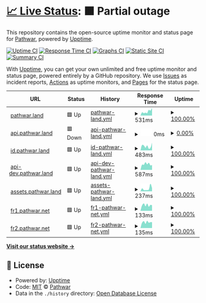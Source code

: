# [📈 Live Status](https://uptime.pathwar.land): <!--live status--> **🟧 Partial outage**

This repository contains the open-source uptime monitor and status page for [Pathwar](https://pathwar.land/), powered by [Upptime](https://github.com/upptime/upptime).

[![Uptime CI](https://github.com/pathwar/uptime/workflows/Uptime%20CI/badge.svg)](https://github.com/pathwar/uptime/actions?query=workflow%3A%22Uptime+CI%22)
[![Response Time CI](https://github.com/pathwar/uptime/workflows/Response%20Time%20CI/badge.svg)](https://github.com/pathwar/uptime/actions?query=workflow%3A%22Response+Time+CI%22)
[![Graphs CI](https://github.com/pathwar/uptime/workflows/Graphs%20CI/badge.svg)](https://github.com/pathwar/uptime/actions?query=workflow%3A%22Graphs+CI%22)
[![Static Site CI](https://github.com/pathwar/uptime/workflows/Static%20Site%20CI/badge.svg)](https://github.com/pathwar/uptime/actions?query=workflow%3A%22Static+Site+CI%22)
[![Summary CI](https://github.com/pathwar/uptime/workflows/Summary%20CI/badge.svg)](https://github.com/pathwar/uptime/actions?query=workflow%3A%22Summary+CI%22)

With [Upptime](https://upptime.js.org), you can get your own unlimited and free uptime monitor and status page, powered entirely by a GitHub repository. We use [Issues](https://github.com/pathwar/uptime/issues) as incident reports, [Actions](https://github.com/pathwar/uptime/actions) as uptime monitors, and [Pages](https://uptime.pathwar.land) for the status page.

<!--start: status pages-->
<!-- This summary is generated by Upptime (https://github.com/upptime/upptime) -->
<!-- Do not edit this manually, your changes will be overwritten -->
<!-- prettier-ignore -->
| URL | Status | History | Response Time | Uptime |
| --- | ------ | ------- | ------------- | ------ |
| <img alt="" src="https://icons.duckduckgo.com/ip3/pathwar.land.ico" height="13"> [pathwar.land](https://pathwar.land) | 🟩 Up | [pathwar-land.yml](https://github.com/pathwar/uptime/commits/HEAD/history/pathwar-land.yml) | <details><summary><img alt="Response time graph" src="./graphs/pathwar-land/response-time-week.png" height="20"> 531ms</summary><br><a href="https://uptime.pathwar.land/history/pathwar-land"><img alt="Response time 713" src="https://img.shields.io/endpoint?url=https%3A%2F%2Fraw.githubusercontent.com%2Fpathwar%2Fuptime%2FHEAD%2Fapi%2Fpathwar-land%2Fresponse-time.json"></a><br><a href="https://uptime.pathwar.land/history/pathwar-land"><img alt="24-hour response time 981" src="https://img.shields.io/endpoint?url=https%3A%2F%2Fraw.githubusercontent.com%2Fpathwar%2Fuptime%2FHEAD%2Fapi%2Fpathwar-land%2Fresponse-time-day.json"></a><br><a href="https://uptime.pathwar.land/history/pathwar-land"><img alt="7-day response time 531" src="https://img.shields.io/endpoint?url=https%3A%2F%2Fraw.githubusercontent.com%2Fpathwar%2Fuptime%2FHEAD%2Fapi%2Fpathwar-land%2Fresponse-time-week.json"></a><br><a href="https://uptime.pathwar.land/history/pathwar-land"><img alt="30-day response time 571" src="https://img.shields.io/endpoint?url=https%3A%2F%2Fraw.githubusercontent.com%2Fpathwar%2Fuptime%2FHEAD%2Fapi%2Fpathwar-land%2Fresponse-time-month.json"></a><br><a href="https://uptime.pathwar.land/history/pathwar-land"><img alt="1-year response time 736" src="https://img.shields.io/endpoint?url=https%3A%2F%2Fraw.githubusercontent.com%2Fpathwar%2Fuptime%2FHEAD%2Fapi%2Fpathwar-land%2Fresponse-time-year.json"></a></details> | <details><summary><a href="https://uptime.pathwar.land/history/pathwar-land">100.00%</a></summary><a href="https://uptime.pathwar.land/history/pathwar-land"><img alt="All-time uptime 99.60%" src="https://img.shields.io/endpoint?url=https%3A%2F%2Fraw.githubusercontent.com%2Fpathwar%2Fuptime%2FHEAD%2Fapi%2Fpathwar-land%2Fuptime.json"></a><br><a href="https://uptime.pathwar.land/history/pathwar-land"><img alt="24-hour uptime 100.00%" src="https://img.shields.io/endpoint?url=https%3A%2F%2Fraw.githubusercontent.com%2Fpathwar%2Fuptime%2FHEAD%2Fapi%2Fpathwar-land%2Fuptime-day.json"></a><br><a href="https://uptime.pathwar.land/history/pathwar-land"><img alt="7-day uptime 100.00%" src="https://img.shields.io/endpoint?url=https%3A%2F%2Fraw.githubusercontent.com%2Fpathwar%2Fuptime%2FHEAD%2Fapi%2Fpathwar-land%2Fuptime-week.json"></a><br><a href="https://uptime.pathwar.land/history/pathwar-land"><img alt="30-day uptime 99.99%" src="https://img.shields.io/endpoint?url=https%3A%2F%2Fraw.githubusercontent.com%2Fpathwar%2Fuptime%2FHEAD%2Fapi%2Fpathwar-land%2Fuptime-month.json"></a><br><a href="https://uptime.pathwar.land/history/pathwar-land"><img alt="1-year uptime 99.96%" src="https://img.shields.io/endpoint?url=https%3A%2F%2Fraw.githubusercontent.com%2Fpathwar%2Fuptime%2FHEAD%2Fapi%2Fpathwar-land%2Fuptime-year.json"></a></details>
| <img alt="" src="https://icons.duckduckgo.com/ip3/api.pathwar.land.ico" height="13"> [api.pathwar.land](https://api.pathwar.land/status) | 🟥 Down | [api-pathwar-land.yml](https://github.com/pathwar/uptime/commits/HEAD/history/api-pathwar-land.yml) | <details><summary><img alt="Response time graph" src="./graphs/api-pathwar-land/response-time-week.png" height="20"> 0ms</summary><br><a href="https://uptime.pathwar.land/history/api-pathwar-land"><img alt="Response time 462" src="https://img.shields.io/endpoint?url=https%3A%2F%2Fraw.githubusercontent.com%2Fpathwar%2Fuptime%2FHEAD%2Fapi%2Fapi-pathwar-land%2Fresponse-time.json"></a><br><a href="https://uptime.pathwar.land/history/api-pathwar-land"><img alt="24-hour response time 0" src="https://img.shields.io/endpoint?url=https%3A%2F%2Fraw.githubusercontent.com%2Fpathwar%2Fuptime%2FHEAD%2Fapi%2Fapi-pathwar-land%2Fresponse-time-day.json"></a><br><a href="https://uptime.pathwar.land/history/api-pathwar-land"><img alt="7-day response time 0" src="https://img.shields.io/endpoint?url=https%3A%2F%2Fraw.githubusercontent.com%2Fpathwar%2Fuptime%2FHEAD%2Fapi%2Fapi-pathwar-land%2Fresponse-time-week.json"></a><br><a href="https://uptime.pathwar.land/history/api-pathwar-land"><img alt="30-day response time 0" src="https://img.shields.io/endpoint?url=https%3A%2F%2Fraw.githubusercontent.com%2Fpathwar%2Fuptime%2FHEAD%2Fapi%2Fapi-pathwar-land%2Fresponse-time-month.json"></a><br><a href="https://uptime.pathwar.land/history/api-pathwar-land"><img alt="1-year response time 487" src="https://img.shields.io/endpoint?url=https%3A%2F%2Fraw.githubusercontent.com%2Fpathwar%2Fuptime%2FHEAD%2Fapi%2Fapi-pathwar-land%2Fresponse-time-year.json"></a></details> | <details><summary><a href="https://uptime.pathwar.land/history/api-pathwar-land">0.00%</a></summary><a href="https://uptime.pathwar.land/history/api-pathwar-land"><img alt="All-time uptime 65.70%" src="https://img.shields.io/endpoint?url=https%3A%2F%2Fraw.githubusercontent.com%2Fpathwar%2Fuptime%2FHEAD%2Fapi%2Fapi-pathwar-land%2Fuptime.json"></a><br><a href="https://uptime.pathwar.land/history/api-pathwar-land"><img alt="24-hour uptime 0.00%" src="https://img.shields.io/endpoint?url=https%3A%2F%2Fraw.githubusercontent.com%2Fpathwar%2Fuptime%2FHEAD%2Fapi%2Fapi-pathwar-land%2Fuptime-day.json"></a><br><a href="https://uptime.pathwar.land/history/api-pathwar-land"><img alt="7-day uptime 0.00%" src="https://img.shields.io/endpoint?url=https%3A%2F%2Fraw.githubusercontent.com%2Fpathwar%2Fuptime%2FHEAD%2Fapi%2Fapi-pathwar-land%2Fuptime-week.json"></a><br><a href="https://uptime.pathwar.land/history/api-pathwar-land"><img alt="30-day uptime 0.00%" src="https://img.shields.io/endpoint?url=https%3A%2F%2Fraw.githubusercontent.com%2Fpathwar%2Fuptime%2FHEAD%2Fapi%2Fapi-pathwar-land%2Fuptime-month.json"></a><br><a href="https://uptime.pathwar.land/history/api-pathwar-land"><img alt="1-year uptime 89.13%" src="https://img.shields.io/endpoint?url=https%3A%2F%2Fraw.githubusercontent.com%2Fpathwar%2Fuptime%2FHEAD%2Fapi%2Fapi-pathwar-land%2Fuptime-year.json"></a></details>
| <img alt="" src="https://icons.duckduckgo.com/ip3/id.pathwar.land.ico" height="13"> [id.pathwar.land](https://id.pathwar.land) | 🟩 Up | [id-pathwar-land.yml](https://github.com/pathwar/uptime/commits/HEAD/history/id-pathwar-land.yml) | <details><summary><img alt="Response time graph" src="./graphs/id-pathwar-land/response-time-week.png" height="20"> 483ms</summary><br><a href="https://uptime.pathwar.land/history/id-pathwar-land"><img alt="Response time 482" src="https://img.shields.io/endpoint?url=https%3A%2F%2Fraw.githubusercontent.com%2Fpathwar%2Fuptime%2FHEAD%2Fapi%2Fid-pathwar-land%2Fresponse-time.json"></a><br><a href="https://uptime.pathwar.land/history/id-pathwar-land"><img alt="24-hour response time 871" src="https://img.shields.io/endpoint?url=https%3A%2F%2Fraw.githubusercontent.com%2Fpathwar%2Fuptime%2FHEAD%2Fapi%2Fid-pathwar-land%2Fresponse-time-day.json"></a><br><a href="https://uptime.pathwar.land/history/id-pathwar-land"><img alt="7-day response time 483" src="https://img.shields.io/endpoint?url=https%3A%2F%2Fraw.githubusercontent.com%2Fpathwar%2Fuptime%2FHEAD%2Fapi%2Fid-pathwar-land%2Fresponse-time-week.json"></a><br><a href="https://uptime.pathwar.land/history/id-pathwar-land"><img alt="30-day response time 428" src="https://img.shields.io/endpoint?url=https%3A%2F%2Fraw.githubusercontent.com%2Fpathwar%2Fuptime%2FHEAD%2Fapi%2Fid-pathwar-land%2Fresponse-time-month.json"></a><br><a href="https://uptime.pathwar.land/history/id-pathwar-land"><img alt="1-year response time 482" src="https://img.shields.io/endpoint?url=https%3A%2F%2Fraw.githubusercontent.com%2Fpathwar%2Fuptime%2FHEAD%2Fapi%2Fid-pathwar-land%2Fresponse-time-year.json"></a></details> | <details><summary><a href="https://uptime.pathwar.land/history/id-pathwar-land">100.00%</a></summary><a href="https://uptime.pathwar.land/history/id-pathwar-land"><img alt="All-time uptime 97.08%" src="https://img.shields.io/endpoint?url=https%3A%2F%2Fraw.githubusercontent.com%2Fpathwar%2Fuptime%2FHEAD%2Fapi%2Fid-pathwar-land%2Fuptime.json"></a><br><a href="https://uptime.pathwar.land/history/id-pathwar-land"><img alt="24-hour uptime 100.00%" src="https://img.shields.io/endpoint?url=https%3A%2F%2Fraw.githubusercontent.com%2Fpathwar%2Fuptime%2FHEAD%2Fapi%2Fid-pathwar-land%2Fuptime-day.json"></a><br><a href="https://uptime.pathwar.land/history/id-pathwar-land"><img alt="7-day uptime 100.00%" src="https://img.shields.io/endpoint?url=https%3A%2F%2Fraw.githubusercontent.com%2Fpathwar%2Fuptime%2FHEAD%2Fapi%2Fid-pathwar-land%2Fuptime-week.json"></a><br><a href="https://uptime.pathwar.land/history/id-pathwar-land"><img alt="30-day uptime 100.00%" src="https://img.shields.io/endpoint?url=https%3A%2F%2Fraw.githubusercontent.com%2Fpathwar%2Fuptime%2FHEAD%2Fapi%2Fid-pathwar-land%2Fuptime-month.json"></a><br><a href="https://uptime.pathwar.land/history/id-pathwar-land"><img alt="1-year uptime 94.05%" src="https://img.shields.io/endpoint?url=https%3A%2F%2Fraw.githubusercontent.com%2Fpathwar%2Fuptime%2FHEAD%2Fapi%2Fid-pathwar-land%2Fuptime-year.json"></a></details>
| <img alt="" src="https://icons.duckduckgo.com/ip3/api-dev.pathwar.land.ico" height="13"> [api-dev.pathwar.land](https://api-dev.pathwar.land/status) | 🟩 Up | [api-dev-pathwar-land.yml](https://github.com/pathwar/uptime/commits/HEAD/history/api-dev-pathwar-land.yml) | <details><summary><img alt="Response time graph" src="./graphs/api-dev-pathwar-land/response-time-week.png" height="20"> 587ms</summary><br><a href="https://uptime.pathwar.land/history/api-dev-pathwar-land"><img alt="Response time 441" src="https://img.shields.io/endpoint?url=https%3A%2F%2Fraw.githubusercontent.com%2Fpathwar%2Fuptime%2FHEAD%2Fapi%2Fapi-dev-pathwar-land%2Fresponse-time.json"></a><br><a href="https://uptime.pathwar.land/history/api-dev-pathwar-land"><img alt="24-hour response time 496" src="https://img.shields.io/endpoint?url=https%3A%2F%2Fraw.githubusercontent.com%2Fpathwar%2Fuptime%2FHEAD%2Fapi%2Fapi-dev-pathwar-land%2Fresponse-time-day.json"></a><br><a href="https://uptime.pathwar.land/history/api-dev-pathwar-land"><img alt="7-day response time 587" src="https://img.shields.io/endpoint?url=https%3A%2F%2Fraw.githubusercontent.com%2Fpathwar%2Fuptime%2FHEAD%2Fapi%2Fapi-dev-pathwar-land%2Fresponse-time-week.json"></a><br><a href="https://uptime.pathwar.land/history/api-dev-pathwar-land"><img alt="30-day response time 556" src="https://img.shields.io/endpoint?url=https%3A%2F%2Fraw.githubusercontent.com%2Fpathwar%2Fuptime%2FHEAD%2Fapi%2Fapi-dev-pathwar-land%2Fresponse-time-month.json"></a><br><a href="https://uptime.pathwar.land/history/api-dev-pathwar-land"><img alt="1-year response time 462" src="https://img.shields.io/endpoint?url=https%3A%2F%2Fraw.githubusercontent.com%2Fpathwar%2Fuptime%2FHEAD%2Fapi%2Fapi-dev-pathwar-land%2Fresponse-time-year.json"></a></details> | <details><summary><a href="https://uptime.pathwar.land/history/api-dev-pathwar-land">100.00%</a></summary><a href="https://uptime.pathwar.land/history/api-dev-pathwar-land"><img alt="All-time uptime 97.54%" src="https://img.shields.io/endpoint?url=https%3A%2F%2Fraw.githubusercontent.com%2Fpathwar%2Fuptime%2FHEAD%2Fapi%2Fapi-dev-pathwar-land%2Fuptime.json"></a><br><a href="https://uptime.pathwar.land/history/api-dev-pathwar-land"><img alt="24-hour uptime 100.00%" src="https://img.shields.io/endpoint?url=https%3A%2F%2Fraw.githubusercontent.com%2Fpathwar%2Fuptime%2FHEAD%2Fapi%2Fapi-dev-pathwar-land%2Fuptime-day.json"></a><br><a href="https://uptime.pathwar.land/history/api-dev-pathwar-land"><img alt="7-day uptime 100.00%" src="https://img.shields.io/endpoint?url=https%3A%2F%2Fraw.githubusercontent.com%2Fpathwar%2Fuptime%2FHEAD%2Fapi%2Fapi-dev-pathwar-land%2Fuptime-week.json"></a><br><a href="https://uptime.pathwar.land/history/api-dev-pathwar-land"><img alt="30-day uptime 100.00%" src="https://img.shields.io/endpoint?url=https%3A%2F%2Fraw.githubusercontent.com%2Fpathwar%2Fuptime%2FHEAD%2Fapi%2Fapi-dev-pathwar-land%2Fuptime-month.json"></a><br><a href="https://uptime.pathwar.land/history/api-dev-pathwar-land"><img alt="1-year uptime 99.90%" src="https://img.shields.io/endpoint?url=https%3A%2F%2Fraw.githubusercontent.com%2Fpathwar%2Fuptime%2FHEAD%2Fapi%2Fapi-dev-pathwar-land%2Fuptime-year.json"></a></details>
| <img alt="" src="https://icons.duckduckgo.com/ip3/assets.pathwar.land.ico" height="13"> [assets.pathwar.land](https://assets.pathwar.land) | 🟩 Up | [assets-pathwar-land.yml](https://github.com/pathwar/uptime/commits/HEAD/history/assets-pathwar-land.yml) | <details><summary><img alt="Response time graph" src="./graphs/assets-pathwar-land/response-time-week.png" height="20"> 237ms</summary><br><a href="https://uptime.pathwar.land/history/assets-pathwar-land"><img alt="Response time 364" src="https://img.shields.io/endpoint?url=https%3A%2F%2Fraw.githubusercontent.com%2Fpathwar%2Fuptime%2FHEAD%2Fapi%2Fassets-pathwar-land%2Fresponse-time.json"></a><br><a href="https://uptime.pathwar.land/history/assets-pathwar-land"><img alt="24-hour response time 280" src="https://img.shields.io/endpoint?url=https%3A%2F%2Fraw.githubusercontent.com%2Fpathwar%2Fuptime%2FHEAD%2Fapi%2Fassets-pathwar-land%2Fresponse-time-day.json"></a><br><a href="https://uptime.pathwar.land/history/assets-pathwar-land"><img alt="7-day response time 237" src="https://img.shields.io/endpoint?url=https%3A%2F%2Fraw.githubusercontent.com%2Fpathwar%2Fuptime%2FHEAD%2Fapi%2Fassets-pathwar-land%2Fresponse-time-week.json"></a><br><a href="https://uptime.pathwar.land/history/assets-pathwar-land"><img alt="30-day response time 238" src="https://img.shields.io/endpoint?url=https%3A%2F%2Fraw.githubusercontent.com%2Fpathwar%2Fuptime%2FHEAD%2Fapi%2Fassets-pathwar-land%2Fresponse-time-month.json"></a><br><a href="https://uptime.pathwar.land/history/assets-pathwar-land"><img alt="1-year response time 365" src="https://img.shields.io/endpoint?url=https%3A%2F%2Fraw.githubusercontent.com%2Fpathwar%2Fuptime%2FHEAD%2Fapi%2Fassets-pathwar-land%2Fresponse-time-year.json"></a></details> | <details><summary><a href="https://uptime.pathwar.land/history/assets-pathwar-land">100.00%</a></summary><a href="https://uptime.pathwar.land/history/assets-pathwar-land"><img alt="All-time uptime 99.97%" src="https://img.shields.io/endpoint?url=https%3A%2F%2Fraw.githubusercontent.com%2Fpathwar%2Fuptime%2FHEAD%2Fapi%2Fassets-pathwar-land%2Fuptime.json"></a><br><a href="https://uptime.pathwar.land/history/assets-pathwar-land"><img alt="24-hour uptime 100.00%" src="https://img.shields.io/endpoint?url=https%3A%2F%2Fraw.githubusercontent.com%2Fpathwar%2Fuptime%2FHEAD%2Fapi%2Fassets-pathwar-land%2Fuptime-day.json"></a><br><a href="https://uptime.pathwar.land/history/assets-pathwar-land"><img alt="7-day uptime 100.00%" src="https://img.shields.io/endpoint?url=https%3A%2F%2Fraw.githubusercontent.com%2Fpathwar%2Fuptime%2FHEAD%2Fapi%2Fassets-pathwar-land%2Fuptime-week.json"></a><br><a href="https://uptime.pathwar.land/history/assets-pathwar-land"><img alt="30-day uptime 99.99%" src="https://img.shields.io/endpoint?url=https%3A%2F%2Fraw.githubusercontent.com%2Fpathwar%2Fuptime%2FHEAD%2Fapi%2Fassets-pathwar-land%2Fuptime-month.json"></a><br><a href="https://uptime.pathwar.land/history/assets-pathwar-land"><img alt="1-year uptime 99.98%" src="https://img.shields.io/endpoint?url=https%3A%2F%2Fraw.githubusercontent.com%2Fpathwar%2Fuptime%2FHEAD%2Fapi%2Fassets-pathwar-land%2Fuptime-year.json"></a></details>
| <img alt="" src="https://icons.duckduckgo.com/ip3/null.ico" height="13"> [fr1.pathwar.net](fr1.pathwar.net) | 🟩 Up | [fr1-pathwar-net.yml](https://github.com/pathwar/uptime/commits/HEAD/history/fr1-pathwar-net.yml) | <details><summary><img alt="Response time graph" src="./graphs/fr1-pathwar-net/response-time-week.png" height="20"> 133ms</summary><br><a href="https://uptime.pathwar.land/history/fr1-pathwar-net"><img alt="Response time 136" src="https://img.shields.io/endpoint?url=https%3A%2F%2Fraw.githubusercontent.com%2Fpathwar%2Fuptime%2FHEAD%2Fapi%2Ffr1-pathwar-net%2Fresponse-time.json"></a><br><a href="https://uptime.pathwar.land/history/fr1-pathwar-net"><img alt="24-hour response time 131" src="https://img.shields.io/endpoint?url=https%3A%2F%2Fraw.githubusercontent.com%2Fpathwar%2Fuptime%2FHEAD%2Fapi%2Ffr1-pathwar-net%2Fresponse-time-day.json"></a><br><a href="https://uptime.pathwar.land/history/fr1-pathwar-net"><img alt="7-day response time 133" src="https://img.shields.io/endpoint?url=https%3A%2F%2Fraw.githubusercontent.com%2Fpathwar%2Fuptime%2FHEAD%2Fapi%2Ffr1-pathwar-net%2Fresponse-time-week.json"></a><br><a href="https://uptime.pathwar.land/history/fr1-pathwar-net"><img alt="30-day response time 131" src="https://img.shields.io/endpoint?url=https%3A%2F%2Fraw.githubusercontent.com%2Fpathwar%2Fuptime%2FHEAD%2Fapi%2Ffr1-pathwar-net%2Fresponse-time-month.json"></a><br><a href="https://uptime.pathwar.land/history/fr1-pathwar-net"><img alt="1-year response time 143" src="https://img.shields.io/endpoint?url=https%3A%2F%2Fraw.githubusercontent.com%2Fpathwar%2Fuptime%2FHEAD%2Fapi%2Ffr1-pathwar-net%2Fresponse-time-year.json"></a></details> | <details><summary><a href="https://uptime.pathwar.land/history/fr1-pathwar-net">100.00%</a></summary><a href="https://uptime.pathwar.land/history/fr1-pathwar-net"><img alt="All-time uptime 100.00%" src="https://img.shields.io/endpoint?url=https%3A%2F%2Fraw.githubusercontent.com%2Fpathwar%2Fuptime%2FHEAD%2Fapi%2Ffr1-pathwar-net%2Fuptime.json"></a><br><a href="https://uptime.pathwar.land/history/fr1-pathwar-net"><img alt="24-hour uptime 100.00%" src="https://img.shields.io/endpoint?url=https%3A%2F%2Fraw.githubusercontent.com%2Fpathwar%2Fuptime%2FHEAD%2Fapi%2Ffr1-pathwar-net%2Fuptime-day.json"></a><br><a href="https://uptime.pathwar.land/history/fr1-pathwar-net"><img alt="7-day uptime 100.00%" src="https://img.shields.io/endpoint?url=https%3A%2F%2Fraw.githubusercontent.com%2Fpathwar%2Fuptime%2FHEAD%2Fapi%2Ffr1-pathwar-net%2Fuptime-week.json"></a><br><a href="https://uptime.pathwar.land/history/fr1-pathwar-net"><img alt="30-day uptime 100.00%" src="https://img.shields.io/endpoint?url=https%3A%2F%2Fraw.githubusercontent.com%2Fpathwar%2Fuptime%2FHEAD%2Fapi%2Ffr1-pathwar-net%2Fuptime-month.json"></a><br><a href="https://uptime.pathwar.land/history/fr1-pathwar-net"><img alt="1-year uptime 100.00%" src="https://img.shields.io/endpoint?url=https%3A%2F%2Fraw.githubusercontent.com%2Fpathwar%2Fuptime%2FHEAD%2Fapi%2Ffr1-pathwar-net%2Fuptime-year.json"></a></details>
| <img alt="" src="https://icons.duckduckgo.com/ip3/null.ico" height="13"> [fr2.pathwar.net](fr2.pathwar.net) | 🟩 Up | [fr2-pathwar-net.yml](https://github.com/pathwar/uptime/commits/HEAD/history/fr2-pathwar-net.yml) | <details><summary><img alt="Response time graph" src="./graphs/fr2-pathwar-net/response-time-week.png" height="20"> 135ms</summary><br><a href="https://uptime.pathwar.land/history/fr2-pathwar-net"><img alt="Response time 132" src="https://img.shields.io/endpoint?url=https%3A%2F%2Fraw.githubusercontent.com%2Fpathwar%2Fuptime%2FHEAD%2Fapi%2Ffr2-pathwar-net%2Fresponse-time.json"></a><br><a href="https://uptime.pathwar.land/history/fr2-pathwar-net"><img alt="24-hour response time 137" src="https://img.shields.io/endpoint?url=https%3A%2F%2Fraw.githubusercontent.com%2Fpathwar%2Fuptime%2FHEAD%2Fapi%2Ffr2-pathwar-net%2Fresponse-time-day.json"></a><br><a href="https://uptime.pathwar.land/history/fr2-pathwar-net"><img alt="7-day response time 135" src="https://img.shields.io/endpoint?url=https%3A%2F%2Fraw.githubusercontent.com%2Fpathwar%2Fuptime%2FHEAD%2Fapi%2Ffr2-pathwar-net%2Fresponse-time-week.json"></a><br><a href="https://uptime.pathwar.land/history/fr2-pathwar-net"><img alt="30-day response time 129" src="https://img.shields.io/endpoint?url=https%3A%2F%2Fraw.githubusercontent.com%2Fpathwar%2Fuptime%2FHEAD%2Fapi%2Ffr2-pathwar-net%2Fresponse-time-month.json"></a><br><a href="https://uptime.pathwar.land/history/fr2-pathwar-net"><img alt="1-year response time 139" src="https://img.shields.io/endpoint?url=https%3A%2F%2Fraw.githubusercontent.com%2Fpathwar%2Fuptime%2FHEAD%2Fapi%2Ffr2-pathwar-net%2Fresponse-time-year.json"></a></details> | <details><summary><a href="https://uptime.pathwar.land/history/fr2-pathwar-net">100.00%</a></summary><a href="https://uptime.pathwar.land/history/fr2-pathwar-net"><img alt="All-time uptime 100.00%" src="https://img.shields.io/endpoint?url=https%3A%2F%2Fraw.githubusercontent.com%2Fpathwar%2Fuptime%2FHEAD%2Fapi%2Ffr2-pathwar-net%2Fuptime.json"></a><br><a href="https://uptime.pathwar.land/history/fr2-pathwar-net"><img alt="24-hour uptime 100.00%" src="https://img.shields.io/endpoint?url=https%3A%2F%2Fraw.githubusercontent.com%2Fpathwar%2Fuptime%2FHEAD%2Fapi%2Ffr2-pathwar-net%2Fuptime-day.json"></a><br><a href="https://uptime.pathwar.land/history/fr2-pathwar-net"><img alt="7-day uptime 100.00%" src="https://img.shields.io/endpoint?url=https%3A%2F%2Fraw.githubusercontent.com%2Fpathwar%2Fuptime%2FHEAD%2Fapi%2Ffr2-pathwar-net%2Fuptime-week.json"></a><br><a href="https://uptime.pathwar.land/history/fr2-pathwar-net"><img alt="30-day uptime 100.00%" src="https://img.shields.io/endpoint?url=https%3A%2F%2Fraw.githubusercontent.com%2Fpathwar%2Fuptime%2FHEAD%2Fapi%2Ffr2-pathwar-net%2Fuptime-month.json"></a><br><a href="https://uptime.pathwar.land/history/fr2-pathwar-net"><img alt="1-year uptime 100.00%" src="https://img.shields.io/endpoint?url=https%3A%2F%2Fraw.githubusercontent.com%2Fpathwar%2Fuptime%2FHEAD%2Fapi%2Ffr2-pathwar-net%2Fuptime-year.json"></a></details>

<!--end: status pages-->

[**Visit our status website →**](https://uptime.pathwar.land)

## 📄 License

- Powered by: [Upptime](https://github.com/upptime/upptime)
- Code: [MIT](./LICENSE) © [Pathwar](https://pathwar.land/)
- Data in the `./history` directory: [Open Database License](https://opendatacommons.org/licenses/odbl/1-0/)
